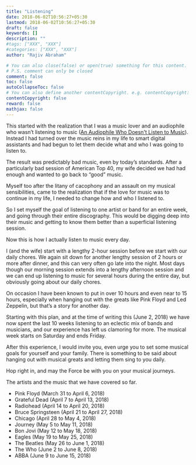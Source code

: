 ```yaml
---
title: "Listening"
date: 2018-06-02T10:56:27+05:30
lastmod: 2018-06-02T10:56:27+05:30
draft: false
keywords: []
description: ""
#tags: ["XXX", "XXX"]
#categories: ["XXX", "XXX"]
author: "Rajiv Abraham"

# You can also close(false) or open(true) something for this content.
# P.S. comment can only be closed
comment: false
toc: false
autoCollapseToc: false
# You can also define another contentCopyright. e.g. contentCopyright: "This is another copyright."
contentCopyright: false
reward: false
mathjax: false
---
```


This started with the realization that I was a music lover and an audiophile who wasn’t listening to music (<a href="https://abraham.one/73/an-audiophile-who-doesnt-listen-to-music/" target="_blank" rel="noopener">An Audiophile Who Doesn&apos;t Listen to Music</a>). Instead I had turned over the music reins in my life to smart digital assistants and had begun to let them decide what and who I was going to listen to.

The result was predictably bad music, even by today’s standards. After a particularly bad session of American Top 40, my wife decided we had had enough and wanted to go back to “good” music.

Myself too after the litany of cacophony and an assault on my musical sensibilities, came to the realization that if the love for music was to continue in my life, I needed to change how and who I listened to.

So I set myself the goal of listening to one artist or band for an entire week, and going through their entire discography. This would be digging deep into their music and getting to know them better than a superficial listening session.

Now this is how I actually listen to music every day.

I (and the wife) start with a lengthy 2-hour session before we start with our daily chores. We again sit down for another lengthy session of 2 hours or more after dinner, and this can very often go late into the night. Most days though our morning session extends into a lengthy afternoon session and we can end up listening to music for several hours during the entire day, but obviously going about our daily chores. 

On occasion I have been known to put in over 10 hours and even near to 15 hours, especially when hanging out with the greats like Pink Floyd and Led Zeppelin, but that’s a story for another day.

Starting with this plan, and at the time of writing this (June 2, 2018) we have now spent the last 10 weeks listening to an eclectic mix of bands and musicians, and our experience has left us clamoring for more. The musical week starts on Saturday and ends Friday.

After this experience, I would invite you, even urge you to set some musical goals for yourself and your family. There is something to be said about hanging out with musical greats and letting them sing to you daily.

Hop right in, and may the Force be with you on your musical journeys.

The artists and the music that we have covered so far.

* Pink Floyd (March 31 to April 6, 2018)
* Grateful Dead (April 7 to April 13, 2018)
* Radiohead (April 14 to April 20, 2018)
* Bruce Springsteen (April 21 to April 27, 2018)
* Chicago (April 28 to May 4, 2018)
* Journey (May 5 to May 11, 2018)
* Bon Jovi (May 12 to May 18, 2018)
* Eagles (May 19 to May 25, 2018)
* The Beatles (May 26 to June 1, 2018)
* The Who (June 2 to June 8, 2018)
* ABBA (June 9 to June 15, 2018)